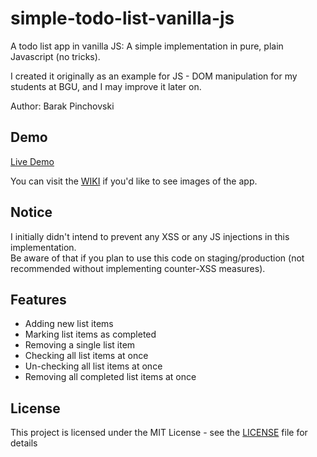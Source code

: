 # simple-todo-list-vanilla-js
A todo list app in vanilla JS: A simple implementation in pure, plain Javascript (no tricks).

I created it originally as an example for JS - DOM manipulation for my students at BGU, and I may improve it later on.

Author: Barak Pinchovski

## Demo
[Live Demo](https://barakpinchovski.github.io/simple-todo-list-vanilla-js/)

You can visit the [WIKI](https://github.com/barakpinchovski/simple-todo-list-vanilla-js/wiki) if you'd like to see images of the app.

## Notice
I initially didn't intend to prevent any XSS or any JS injections in this implementation.  
Be aware of that if you plan to use this code on staging/production (not recommended without implementing counter-XSS measures).

## Features
* Adding new list items
* Marking list items as completed
* Removing a single list item
* Checking all list items at once
* Un-checking all list items at once
* Removing all completed list items at once

## License
This project is licensed under the MIT License - see the [LICENSE](LICENSE) file for details
